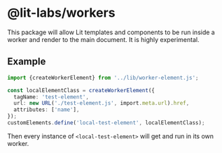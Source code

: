 # @lit-labs/workers

This package will allow Lit templates and components to be run inside a worker and render to the main document. It is highly experimental.

## Example

```ts
import {createWorkerElement} from '../lib/worker-element.js';

const localElementClass = createWorkerElement({
  tagName: 'test-element',
  url: new URL('./test-element.js', import.meta.url).href,
  attributes: ['name'],
});
customElements.define('local-test-element', localElementClass);
```

Then every instance of `<local-test-element>` will get and run in its own worker.

